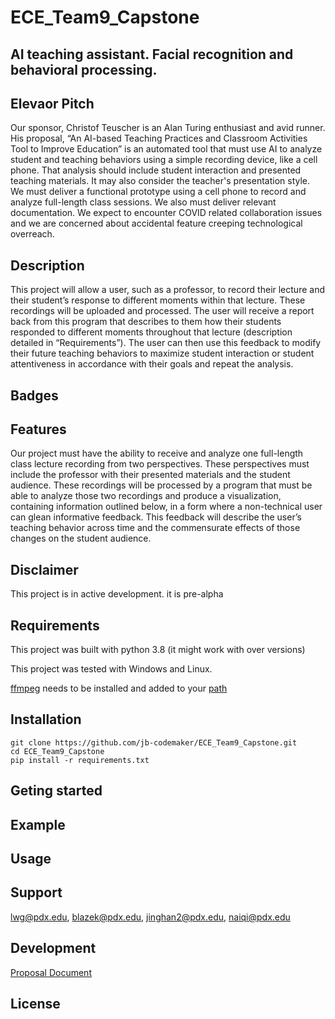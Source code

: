 # ECE_Team9_Capstone
## AI teaching assistant. Facial recognition and behavioral processing.

## Elevaor Pitch
Our sponsor, Christof Teuscher is an Alan Turing enthusiast and avid runner.  His proposal, “An AI-based Teaching Practices and Classroom Activities Tool to Improve Education” is an automated tool that must use AI to analyze student and teaching behaviors using a simple recording device, like a cell phone.  That analysis should include student interaction and presented teaching materials.  It may also consider the teacher's presentation style.  We must deliver a functional prototype using a cell phone to record and analyze full-length class sessions.  We also must deliver relevant documentation.  We expect to encounter COVID related collaboration issues and we are concerned about accidental feature creeping technological overreach.


## Description
This project will allow a user, such as a professor, to record their lecture and their student’s response to different moments within that lecture. These recordings will be uploaded and processed. The user will receive a report back from this program that describes to them how their students responded to different moments throughout that lecture (description detailed in “Requirements”). The user can then use this feedback to modify their future teaching behaviors to maximize student interaction or student attentiveness in accordance with their goals and repeat the analysis.


## Badges


## Features
Our project must have the ability to receive and analyze one full-length class lecture recording from two perspectives. These perspectives must include the professor with their presented materials and the student audience. These recordings will be processed by a program that must be able to analyze those two recordings and produce a visualization, containing information outlined below, in a form where a non-technical user can glean informative feedback. This feedback will describe the user’s teaching behavior across time and the commensurate effects of those changes on the student audience.


## Disclaimer
This project is in active development. it is pre-alpha


## Requirements
This project was built with python 3.8 (it might work with over versions)

This project was tested with Windows and Linux.

[ffmpeg](https://ffmpeg.org/) needs to be installed and added to your [path](https://helpdeskgeek.com/windows-10/add-windows-path-environment-variable/)

## Installation

```
git clone https://github.com/jb-codemaker/ECE_Team9_Capstone.git
cd ECE_Team9_Capstone
pip install -r requirements.txt
```

## Geting started


## Example


## Usage


## Support
lwg@pdx.edu,
blazek@pdx.edu,
jinghan2@pdx.edu,
naiqi@pdx.edu


## Development
[Proposal Document](https://docs.google.com/document/d/1YcNP2XVLgDVtbruc-ptutkXsHnPfJws35ECDuVT-Fk0/edit?usp=sharing)


## License